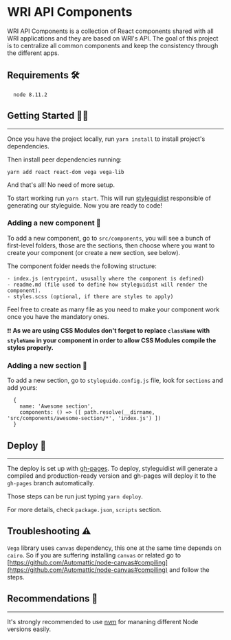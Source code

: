 # WRI API Components

WRI API Components is a collection of React components shared with all WRI applications and they are based on WRI's API.
The goal of this project is to centralize all common components and keep the consistency through the different apps.

## Requirements 🛠️
```
  node 8.11.2
```

## Getting Started 👨‍💻
---
Once you have the project locally, run `yarn install` to install project's dependencies.

Then install peer dependencies running:

```
yarn add react react-dom vega vega-lib
```

And that's all! No need of more setup.

To start working run `yarn start`. This will run [styleguidist](https://github.com/styleguidist/react-styleguidist) responsible of generating our styleguide. Now you are ready to code!


### Adding a new component 👾
To add a new component, go to `src/components`, you will see a bunch of first-level folders, those are the sections, then choose where you want to create your component (or create a new section, see below).

The component folder needs the following structure:
```
- index.js (entrypoint, ususally where the component is defined)
- readme.md (file used to define how styleguidist will render the component).
- styles.scss (optional, if there are styles to apply)
```

Feel free to create as many file as you need to make your component work once you have the mandatory ones.

❗❗ **As we are using CSS Modules don't forget to replace `className` with `styleName` in your component in order to allow CSS Modules compile
the styles properly.** 

### Adding a new section 📜
To add a new section, go to `styleguide.config.js` file, look for `sections` and add yours:
```
  {
    name: 'Awesome section',
    components: () => ([ path.resolve(__dirname, 'src/components/awesome-section/*', 'index.js') ])
  }
```

## Deploy 🚀
---
The deploy is set up with [gh-pages](https://github.com/tschaub/gh-pages). To deploy, styleguidist will generate a compiled and production-ready version and gh-pages will deploy it to the `gh-pages` branch automatically. 

Those steps can be run just typing `yarn deploy`.

For more details, check `package.json`, `scripts` section.

## Troubleshooting ⚠️

`Vega` library uses `canvas` dependency, this one at the same time depends on `cairo`. So if you are
suffering installing `canvas` or related go to [https://github.com/Automattic/node-canvas#compiling](https://github.com/Automattic/node-canvas#compiling) and follow the steps.


## Recommendations 🐰
---

It's strongly recommended to use [nvm](https://github.com/creationix/nvm) for mananing different Node versions easily.





